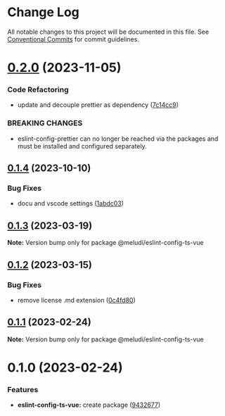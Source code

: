 # Change Log

All notable changes to this project will be documented in this file.
See [Conventional Commits](https://conventionalcommits.org) for commit guidelines.

# [0.2.0](https://github.com/meludi/eslint-config/compare/@meludi/eslint-config-ts-vue@0.1.4...@meludi/eslint-config-ts-vue@0.2.0) (2023-11-05)

### Code Refactoring

- update and decouple prettier as dependency ([7c14cc9](https://github.com/meludi/eslint-config/commit/7c14cc950989576126e73bcd9a1e67c67aa8ad54))

### BREAKING CHANGES

- eslint-config-prettier can no longer be reached via the packages and must be
  installed and configured separately.

## [0.1.4](https://github.com/meludi/eslint-config/compare/@meludi/eslint-config-ts-vue@0.1.3...@meludi/eslint-config-ts-vue@0.1.4) (2023-10-10)

### Bug Fixes

- docu and vscode settings ([1abdc03](https://github.com/meludi/eslint-config/commit/1abdc03a10fe7208429839b95b47444bad92c333))

## [0.1.3](https://github.com/meludi/eslint-config/compare/@meludi/eslint-config-ts-vue@0.1.2...@meludi/eslint-config-ts-vue@0.1.3) (2023-03-19)

**Note:** Version bump only for package @meludi/eslint-config-ts-vue

## [0.1.2](https://github.com/meludi/eslint-config/compare/@meludi/eslint-config-ts-vue@0.1.1...@meludi/eslint-config-ts-vue@0.1.2) (2023-03-15)

### Bug Fixes

- remove license .md extension ([0c4fd80](https://github.com/meludi/eslint-config/commit/0c4fd80771fe7317e53b1a243c454aa46e122577))

## [0.1.1](https://github.com/meludi/eslint-config/compare/@meludi/eslint-config-ts-vue@0.1.0...@meludi/eslint-config-ts-vue@0.1.1) (2023-02-24)

**Note:** Version bump only for package @meludi/eslint-config-ts-vue

# 0.1.0 (2023-02-24)

### Features

- **eslint-config-ts-vue:** create package ([9432677](https://github.com/meludi/eslint-config/commit/9432677829623fc1c0db3673809abdaf0a047c64))
